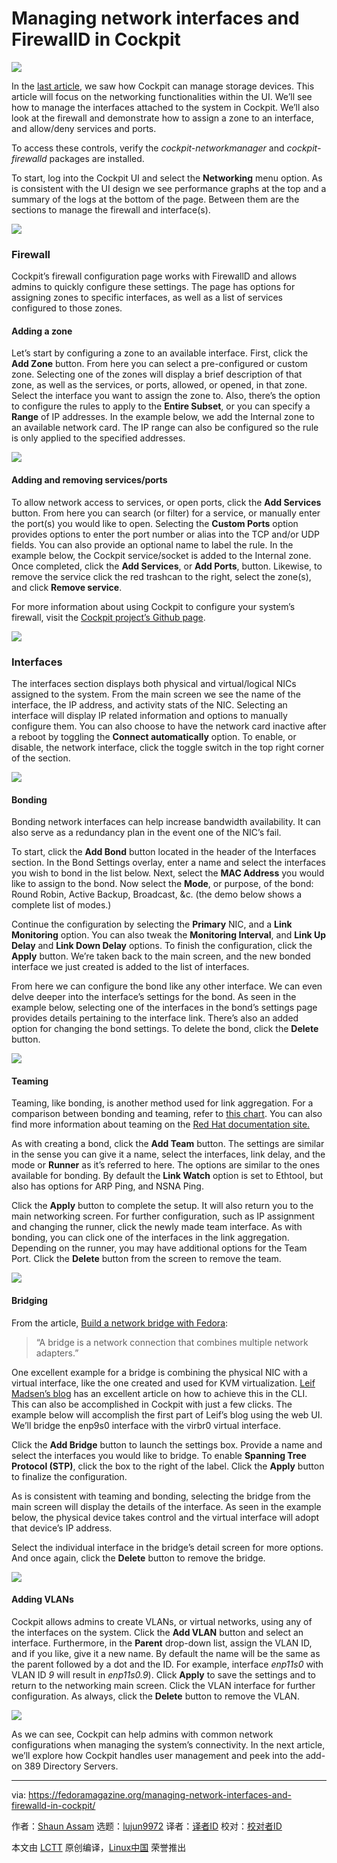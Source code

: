 [#]: collector: (lujun9972)
[#]: translator: ( )
[#]: reviewer: ( )
[#]: publisher: ( )
[#]: url: ( )
[#]: subject: (Managing network interfaces and FirewallD in Cockpit)
[#]: via: (https://fedoramagazine.org/managing-network-interfaces-and-firewalld-in-cockpit/)
[#]: author: (Shaun Assam https://fedoramagazine.org/author/sassam/)

Managing network interfaces and FirewallD in Cockpit
======

![][1]

In the [last article][2], we saw how Cockpit can manage storage devices. This article will focus on the networking functionalities within the UI. We’ll see how to manage the interfaces attached to the system in Cockpit. We’ll also look at the firewall and demonstrate how to assign a zone to an interface, and allow/deny services and ports.

To access these controls, verify the _cockpit-networkmanager_ and _cockpit-firewalld_ packages are installed.

To start, log into the Cockpit UI and select the **Networking** menu option. As is consistent with the UI design we see performance graphs at the top and a summary of the logs at the bottom of the page. Between them are the sections to manage the firewall and interface(s).

![][3]

### Firewall

Cockpit’s firewall configuration page works with FirewallD and allows admins to quickly configure these settings. The page has options for assigning zones to specific interfaces, as well as a list of services configured to those zones.

#### Adding a zone

Let’s start by configuring a zone to an available interface. First, click the **Add Zone** button. From here you can select a pre-configured or custom zone. Selecting one of the zones will display a brief description of that zone, as well as the services, or ports, allowed, or opened, in that zone. Select the interface you want to assign the zone to. Also, there’s the option to configure the rules to apply to the **Entire Subset**, or you can specify a **Range** of IP addresses. In the example below, we add the Internal zone to an available network card. The IP range can also be configured so the rule is only applied to the specified addresses.

![][4]

#### Adding and removing services/ports

To allow network access to services, or open ports, click the **Add Services** button. From here you can search (or filter) for a service, or manually enter the port(s) you would like to open. Selecting the **Custom Ports** option provides options to enter the port number or alias into the TCP and/or UDP fields. You can also provide an optional name to label the rule. In the example below, the Cockpit service/socket is added to the Internal zone. Once completed, click the **Add Services**, or **Add Ports**, button. Likewise, to remove the service click the red trashcan to the right, select the zone(s), and click **Remove service**.

For more information about using Cockpit to configure your system’s firewall, visit the [Cockpit project’s Github page][5].

![][6]

### Interfaces

The interfaces section displays both physical and virtual/logical NICs assigned to the system. From the main screen we see the name of the interface, the IP address, and activity stats of the NIC. Selecting an interface will display IP related information and options to manually configure them. You can also choose to have the network card inactive after a reboot by toggling the **Connect automatically** option. To enable, or disable, the network interface, click the toggle switch in the top right corner of the section.

![][7]

#### Bonding

Bonding network interfaces can help increase bandwidth availability. It can also serve as a redundancy plan in the event one of the NIC’s fail.

To start, click the **Add Bond** button located in the header of the Interfaces section. In the Bond Settings overlay, enter a name and select the interfaces you wish to bond in the list below. Next, select the **MAC Address** you would like to assign to the bond. Now select the **Mode**, or purpose, of the bond: Round Robin, Active Backup, Broadcast, &amp;c. (the demo below shows a complete list of modes.)

Continue the configuration by selecting the **Primary** NIC, and a **Link Monitoring** option. You can also tweak the **Monitoring Interval**, and **Link Up Delay** and **Link Down Delay** options. To finish the configuration, click the **Apply** button. We’re taken back to the main screen, and the new bonded interface we just created is added to the list of interfaces.

From here we can configure the bond like any other interface. We can even delve deeper into the interface’s settings for the bond. As seen in the example below, selecting one of the interfaces in the bond’s settings page provides details pertaining to the interface link. There’s also an added option for changing the bond settings. To delete the bond, click the **Delete** button.

![][8]

#### Teaming

Teaming, like bonding, is another method used for link aggregation. For a comparison between bonding and teaming, refer to [this chart][9]. You can also find more information about teaming on the [Red Hat documentation site.][10]

As with creating a bond, click the **Add Team** button. The settings are similar in the sense you can give it a name, select the interfaces, link delay, and the mode or **Runner** as it’s referred to here. The options are similar to the ones available for bonding. By default the **Link Watch** option is set to Ethtool, but also has options for ARP Ping, and NSNA Ping.

Click the **Apply** button to complete the setup. It will also return you to the main networking screen. For further configuration, such as IP assignment and changing the runner, click the newly made team interface. As with bonding, you can click one of the interfaces in the link aggregation. Depending on the runner, you may have additional options for the Team Port. Click the **Delete** button from the screen to remove the team.

![][11]

#### Bridging

From the article, [Build a network bridge with Fedora][12]:

> “A bridge is a network connection that combines multiple network adapters.”

One excellent example for a bridge is combining the physical NIC with a virtual interface, like the one created and used for KVM virtualization. [Leif Madsen’s blog][13] has an excellent article on how to achieve this in the CLI. This can also be accomplished in Cockpit with just a few clicks. The example below will accomplish the first part of Leif’s blog using the web UI. We’ll bridge the enp9s0 interface with the virbr0 virtual interface.

Click the **Add Bridge** button to launch the settings box. Provide a name and select the interfaces you would like to bridge. To enable **Spanning Tree Protocol (STP)**, click the box to the right of the label. Click the **Apply** button to finalize the configuration.

As is consistent with teaming and bonding, selecting the bridge from the main screen will display the details of the interface. As seen in the example below, the physical device takes control and the virtual interface will adopt that device’s IP address.

Select the individual interface in the bridge’s detail screen for more options. And once again, click the **Delete** button to remove the bridge.

![][14]

#### Adding VLANs

Cockpit allows admins to create VLANs, or virtual networks, using any of the interfaces on the system. Click the **Add VLAN** button and select an interface. Furthermore, in the **Parent** drop-down list, assign the VLAN ID, and if you like, give it a new name. By default the name will be the same as the parent followed by a dot and the ID. For example, interface _enp11s0_ with VLAN ID _9_ will result in _enp11s0.9_). Click **Apply** to save the settings and to return to the networking main screen. Click the VLAN interface for further configuration. As always, click the **Delete** button to remove the VLAN.

![][15]

As we can see, Cockpit can help admins with common network configurations when managing the system’s connectivity. In the next article, we’ll explore how Cockpit handles user management and peek into the add-on 389 Directory Servers.

--------------------------------------------------------------------------------

via: https://fedoramagazine.org/managing-network-interfaces-and-firewalld-in-cockpit/

作者：[Shaun Assam][a]
选题：[lujun9972][b]
译者：[译者ID](https://github.com/译者ID)
校对：[校对者ID](https://github.com/校对者ID)

本文由 [LCTT](https://github.com/LCTT/TranslateProject) 原创编译，[Linux中国](https://linux.cn/) 荣誉推出

[a]: https://fedoramagazine.org/author/sassam/
[b]: https://github.com/lujun9972
[1]: https://fedoramagazine.org/wp-content/uploads/2019/09/cockpit-networking-816x345.jpg
[2]: https://fedoramagazine.org/performing-storage-management-tasks-in-cockpit/
[3]: https://fedoramagazine.org/wp-content/uploads/2019/09/cockpit-network-main-screen-1024x687.png
[4]: https://fedoramagazine.org/wp-content/uploads/2019/09/cockpit-add-zone.gif
[5]: https://github.com/cockpit-project/cockpit/wiki/Feature:-Firewall
[6]: https://fedoramagazine.org/wp-content/uploads/2019/09/cockpit-add_remove-services.gif
[7]: https://fedoramagazine.org/wp-content/uploads/2019/09/cockpit-interfaces-overview-1.gif
[8]: https://fedoramagazine.org/wp-content/uploads/2019/09/cockpit-interface-bonding.gif
[9]: https://access.redhat.com/documentation/en-us/red_hat_enterprise_linux/7/html/networking_guide/sec-comparison_of_network_teaming_to_bonding
[10]: https://access.redhat.com/documentation/en-us/red_hat_enterprise_linux/7/html/networking_guide/ch-configure_network_teaming
[11]: https://fedoramagazine.org/wp-content/uploads/2019/09/cockpit-interface-teaming.gif
[12]: https://fedoramagazine.org/build-network-bridge-fedora
[13]: http://blog.leifmadsen.com/blog/2016/12/01/create-network-bridge-with-nmcli-for-libvirt/
[14]: https://fedoramagazine.org/wp-content/uploads/2019/09/cockpit-interface-bridging.gif
[15]: https://fedoramagazine.org/wp-content/uploads/2019/09/cockpit-interface-vlans.gif
